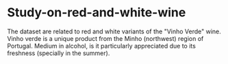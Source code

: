 # Study-on-red-and-white-wine
The dataset are related to red and white variants of the "Vinho Verde" wine. Vinho verde is a unique product from the Minho (northwest) region of Portugal. Medium in alcohol, is it particularly appreciated due to its freshness (specially in the summer).
